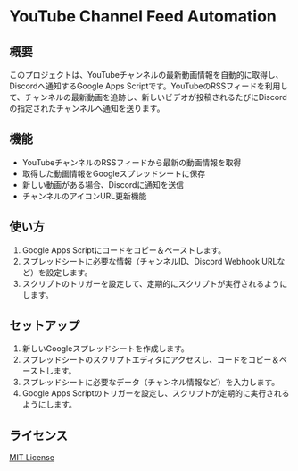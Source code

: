 # YouTube Channel Feed Automation

## 概要
このプロジェクトは、YouTubeチャンネルの最新動画情報を自動的に取得し、Discordへ通知するGoogle Apps Scriptです。YouTubeのRSSフィードを利用して、チャンネルの最新動画を追跡し、新しいビデオが投稿されるたびにDiscordの指定されたチャンネルへ通知を送ります。

## 機能
- YouTubeチャンネルのRSSフィードから最新の動画情報を取得
- 取得した動画情報をGoogleスプレッドシートに保存
- 新しい動画がある場合、Discordに通知を送信
- チャンネルのアイコンURL更新機能

## 使い方
1. Google Apps Scriptにコードをコピー＆ペーストします。
2. スプレッドシートに必要な情報（チャンネルID、Discord Webhook URLなど）を設定します。
3. スクリプトのトリガーを設定して、定期的にスクリプトが実行されるようにします。

## セットアップ
1. 新しいGoogleスプレッドシートを作成します。
2. スプレッドシートのスクリプトエディタにアクセスし、コードをコピー＆ペーストします。
3. スプレッドシートに必要なデータ（チャンネル情報など）を入力します。
4. Google Apps Scriptのトリガーを設定し、スクリプトが定期的に実行されるようにします。

## ライセンス
[MIT License](LICENSE)
